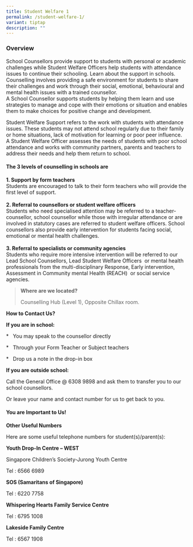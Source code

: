 ```yaml
---
title: Student Welfare 1
permalink: /student-welfare-1/
variant: tiptap
description: ""
---
```

<h3>Overview</h3>
<p>School Counsellors provide support to students with personal or academic
challenges while Student Welfare Officers help students with attendance
issues to continue their schooling. Learn about the support in schools.
<br>Counselling involves providing a safe environment for students to share
their challenges and work through their social, emotional, behavioural
and mental health issues with a trained counsellor.
<br>A School Counsellor supports students by helping them learn and use strategies
to manage and cope with their emotions or situation and enables them to
make choices for positive change and development.</p>
<p>Student Welfare Support refers to the work with students with attendance
issues. These students may not attend school regularly due to their family
or home situations, lack of motivation for learning or poor peer influence.
<br>A Student Welfare Officer assesses the needs of students with poor school
attendance and works with community partners, parents and teachers to address
their needs and help them return to school.</p>
<h4>The 3 levels of counselling in schools are</h4>
<p><strong>1. Support by form teachers</strong> 
<br>Students are encouraged to talk to their form teachers who will provide
the first level of support.&nbsp;
<br>
<br><strong>2. Referral to counsellors or student welfare officers</strong> 
<br>Students who need specialised attention may be referred to a teacher-counsellor,
school counsellor while those with irregular attendance or are involved
in statutory cases are referred to student welfare officers. School counsellors
also provide early intervention for students facing social, emotional or
mental health challenges.
<br>
<br><strong>3. Referral to specialists or community agencies</strong> 
<br>Students who require more intensive intervention will be referred to our
Lead School Counsellors, Lead Student Welfare Officers&nbsp; or mental
health professionals from the multi-disciplinary Response, Early intervention,
Assessment in Community mental Health (REACH)&nbsp; or social service agencies.&nbsp;</p>
<blockquote>
<p><strong>Where are we located?</strong>
</p>
<p>Counselling Hub (Level 1), Opposite Chillax room.</p>
</blockquote>
<p><strong>How to Contact Us?</strong>
</p>
<p><strong>If you are in school:</strong>
</p>
<p>* &nbsp; You may speak to the counsellor directly</p>
<p>* &nbsp; Through your Form Teacher or Subject teachers</p>
<p>* &nbsp; Drop us a note in the drop-in box</p>
<p><strong>If you are outside school:</strong>
</p>
<p>Call the General Office @ 6308 9898 and ask them to transfer you to our
school counsellors.&nbsp;&nbsp;</p>
<p>Or leave your name and contact number for us to get back to you.</p>
<h4><strong>You are Important to Us!</strong></h4>
<p><strong>Other Useful Numbers</strong>
</p>
<p>Here are some useful telephone numbers for student(s)/parent(s):</p>
<p><strong>Youth Drop-In Centre – WEST</strong>
</p>
<p>Singapore Children’s Society-Jurong Youth Centre</p>
<p>Tel : 6566 6989</p>
<p><strong>SOS (Samaritans of Singapore)</strong>
</p>
<p>Tel : 6220 7758</p>
<p><strong>Whispering Hearts Family Service Centre</strong>
</p>
<p>Tel : 6795 1008</p>
<p><strong>Lakeside Family Centre</strong>
</p>
<p>Tel : 6567 1908</p>
<p></p>